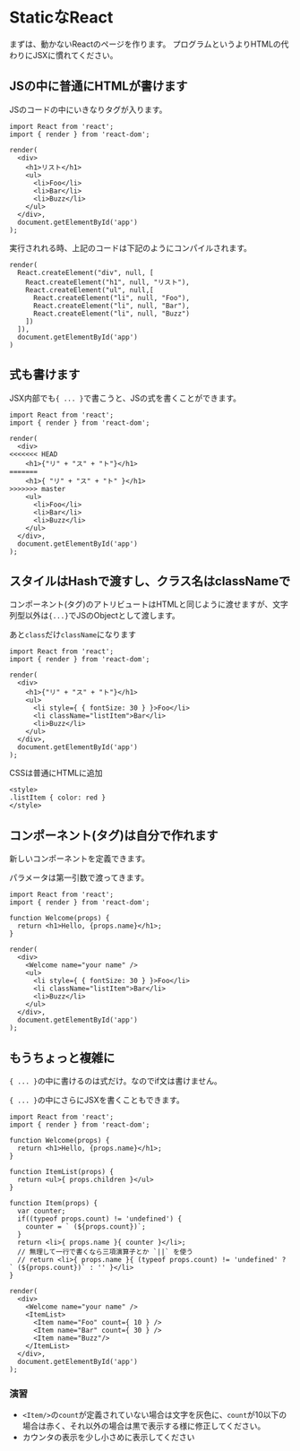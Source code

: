 # StaticなReact

まずは、動かないReactのページを作ります。
プログラムというよりHTMLの代わりにJSXに慣れてください。



## JSの中に普通にHTMLが書けます

JSのコードの中にいきなりタグが入ります。

```
import React from 'react';
import { render } from 'react-dom';

render(
  <div>
    <h1>リスト</h1>
    <ul>
      <li>Foo</li>
      <li>Bar</li>
      <li>Buzz</li>
    </ul>
  </div>,
  document.getElementById('app')
);
```

実行されれる時、上記のコードは下記のようにコンパイルされます。

```
render(
  React.createElement("div", null, [ 
    React.createElement("h1", null, "リスト"),
    React.createElement("ul", null,[
      React.createElement("li", null, "Foo"),
      React.createElement("li", null, "Bar"),
      React.createElement("li", null, "Buzz")
    ])
  ]),
  document.getElementById('app')
)
```

## 式も書けます

JSX内部でも`{ ... }`で書こうと、JSの式を書くことができます。

```
import React from 'react';
import { render } from 'react-dom';

render(
  <div>
<<<<<<< HEAD
    <h1>{"リ" + "ス" + "ト"}</h1>
=======
    <h1>{ "リ" + "ス" + "ト" }</h1>
>>>>>>> master
    <ul>
      <li>Foo</li>
      <li>Bar</li>
      <li>Buzz</li>
    </ul>
  </div>,
  document.getElementById('app')
);
```

## スタイルはHashで渡すし、クラス名はclassNameで

コンポーネント(タグ)のアトリビュートはHTMLと同じように渡せますが、文字列型以外は`{...}`でJSのObjectとして渡します。

あと`class`だけ`className`になります

```
import React from 'react';
import { render } from 'react-dom';

render(
  <div>
    <h1>{"リ" + "ス" + "ト"}</h1>
    <ul>
      <li style={ { fontSize: 30 } }>Foo</li>
      <li className="listItem">Bar</li>
      <li>Buzz</li>
    </ul>
  </div>,
  document.getElementById('app')
);
```

CSSは普通にHTMLに追加

```
<style>
.listItem { color: red }
</style>
```

## コンポーネント(タグ)は自分で作れます

新しいコンポーネントを定義できます。

パラメータは第一引数で渡ってきます。


```
import React from 'react';
import { render } from 'react-dom';

function Welcome(props) {
  return <h1>Hello, {props.name}</h1>;
}

render(
  <div>
    <Welcome name="your name" />
    <ul>
      <li style={ { fontSize: 30 } }>Foo</li>
      <li className="listItem">Bar</li>
      <li>Buzz</li>
    </ul>
  </div>,
  document.getElementById('app')
);
```

## もうちょっと複雑に

`{ ... }`の中に書けるのは式だけ。なのでif文は書けません。

`{ ... }`の中にさらにJSXを書くこともできます。

```
import React from 'react';
import { render } from 'react-dom';

function Welcome(props) {
  return <h1>Hello, {props.name}</h1>;
}

function ItemList(props) {
  return <ul>{ props.children }</ul>
}

function Item(props) {
  var counter;
  if((typeof props.count) != 'undefined') {
    counter = ` (${props.count})`;
  }
  return <li>{ props.name }{ counter }</li>;
  // 無理して一行で書くなら三項演算子とか `||` を使う
  // return <li>{ props.name }{ (typeof props.count) != 'undefined' ? ` (${props.count})` : '' }</li>
}

render(
  <div>
    <Welcome name="your name" />
    <ItemList>
      <Item name="Foo" count={ 10 } />
      <Item name="Bar" count={ 30 } />
      <Item name="Buzz"/>
    </ItemList>
  </div>,
  document.getElementById('app')
);
```

### 演習

- `<Item/>`の`count`が定義されていない場合は文字を灰色に、`count`が10以下の場合は赤く、それ以外の場合は黒で表示する様に修正してください。
- カウンタの表示を少し小さめに表示してください



